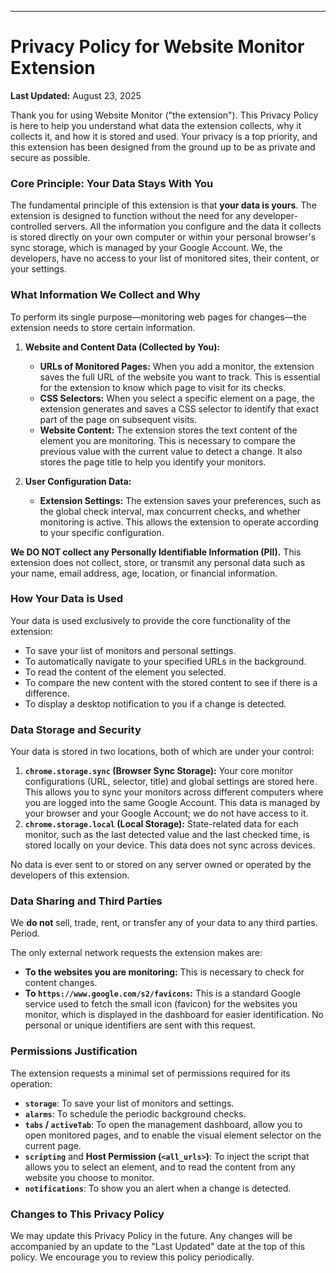 ***

# Privacy Policy for Website Monitor Extension

**Last Updated:** August 23, 2025

Thank you for using Website Monitor ("the extension"). This Privacy Policy is here to help you understand what data the extension collects, why it collects it, and how it is stored and used. Your privacy is a top priority, and this extension has been designed from the ground up to be as private and secure as possible.

### Core Principle: Your Data Stays With You

The fundamental principle of this extension is that **your data is yours**. The extension is designed to function without the need for any developer-controlled servers. All the information you configure and the data it collects is stored directly on your own computer or within your personal browser's sync storage, which is managed by your Google Account. We, the developers, have no access to your list of monitored sites, their content, or your settings.

### What Information We Collect and Why

To perform its single purpose—monitoring web pages for changes—the extension needs to store certain information.

1.  **Website and Content Data (Collected by You):**
    *   **URLs of Monitored Pages:** When you add a monitor, the extension saves the full URL of the website you want to track. This is essential for the extension to know which page to visit for its checks.
    *   **CSS Selectors:** When you select a specific element on a page, the extension generates and saves a CSS selector to identify that exact part of the page on subsequent visits.
    *   **Website Content:** The extension stores the text content of the element you are monitoring. This is necessary to compare the previous value with the current value to detect a change. It also stores the page title to help you identify your monitors.

2.  **User Configuration Data:**
    *   **Extension Settings:** The extension saves your preferences, such as the global check interval, max concurrent checks, and whether monitoring is active. This allows the extension to operate according to your specific configuration.

**We DO NOT collect any Personally Identifiable Information (PII).** This extension does not collect, store, or transmit any personal data such as your name, email address, age, location, or financial information.

### How Your Data is Used

Your data is used exclusively to provide the core functionality of the extension:

*   To save your list of monitors and personal settings.
*   To automatically navigate to your specified URLs in the background.
*   To read the content of the element you selected.
*   To compare the new content with the stored content to see if there is a difference.
*   To display a desktop notification to you if a change is detected.

### Data Storage and Security

Your data is stored in two locations, both of which are under your control:

1.  **`chrome.storage.sync` (Browser Sync Storage):** Your core monitor configurations (URL, selector, title) and global settings are stored here. This allows you to sync your monitors across different computers where you are logged into the same Google Account. This data is managed by your browser and your Google Account; we do not have access to it.
2.  **`chrome.storage.local` (Local Storage):** State-related data for each monitor, such as the last detected value and the last checked time, is stored locally on your device. This data does not sync across devices.

No data is ever sent to or stored on any server owned or operated by the developers of this extension.

### Data Sharing and Third Parties

We **do not** sell, trade, rent, or transfer any of your data to any third parties. Period.

The only external network requests the extension makes are:

*   **To the websites you are monitoring:** This is necessary to check for content changes.
*   **To `https://www.google.com/s2/favicons`:** This is a standard Google service used to fetch the small icon (favicon) for the websites you monitor, which is displayed in the dashboard for easier identification. No personal or unique identifiers are sent with this request.

### Permissions Justification

The extension requests a minimal set of permissions required for its operation:

*   **`storage`**: To save your list of monitors and settings.
*   **`alarms`**: To schedule the periodic background checks.
*   **`tabs` / `activeTab`**: To open the management dashboard, allow you to open monitored pages, and to enable the visual element selector on the current page.
*   **`scripting`** and **Host Permission (`<all_urls>`)**: To inject the script that allows you to select an element, and to read the content from any website you choose to monitor.
*   **`notifications`**: To show you an alert when a change is detected.

### Changes to This Privacy Policy

We may update this Privacy Policy in the future. Any changes will be accompanied by an update to the "Last Updated" date at the top of this policy. We encourage you to review this policy periodically.
